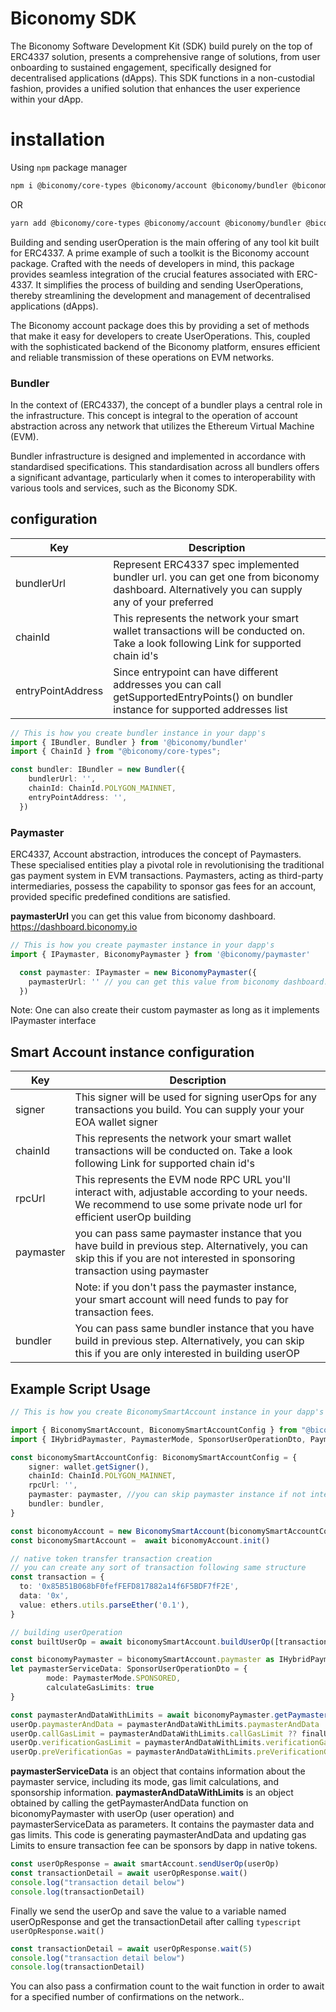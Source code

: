 # Biconomy SDK
The Biconomy Software Development Kit (SDK) build purely on the top of ERC4337 solution, presents a comprehensive range of solutions, from user onboarding to sustained engagement, specifically designed for decentralised applications (dApps). This SDK functions in a non-custodial fashion, provides a unified solution that enhances the user experience within your dApp.

# installation
Using `npm` package manager

```bash
npm i @biconomy/core-types @biconomy/account @biconomy/bundler @biconomy/paymaster
```
OR

```bash
yarn add @biconomy/core-types @biconomy/account @biconomy/bundler @biconomy/paymaster
```

Building and sending userOperation is the main offering of any tool kit built for ERC4337. A prime example of such a toolkit is the Biconomy account package. Crafted with the needs of developers in mind, this package provides seamless integration of the crucial features associated with ERC-4337. It simplifies the process of building and sending UserOperations, thereby streamlining the development and management of decentralised applications (dApps).

The Biconomy account package does this by providing a set of methods that make it easy for developers to create UserOperations. This, coupled with the sophisticated backend of the Biconomy platform, ensures efficient and reliable transmission of these operations on EVM networks.

### Bundler

In the context of  (ERC4337), the concept of a bundler plays a central role in the infrastructure. This concept is integral to the operation of account abstraction across any network that utilizes the Ethereum Virtual Machine (EVM). 

Bundler infrastructure is designed and implemented in accordance with standardised specifications. This standardisation across all bundlers offers a significant advantage, particularly when it comes to interoperability with various tools and services, such as the Biconomy SDK.

## configuration
| Key                | Description |
| -------------------| ------------- |
| bundlerUrl         | Represent ERC4337 spec implemented bundler url. you can get one from biconomy dashboard. Alternatively you can supply any of your preferred|
| chainId            | This represents the network your smart wallet transactions will be conducted on. Take a look following Link for supported chain id's |
| entryPointAddress  | Since entrypoint can have different addresses you can call getSupportedEntryPoints() on bundler instance for supported addresses list|

```typescript
// This is how you create bundler instance in your dapp's
import { IBundler, Bundler } from '@biconomy/bundler'
import { ChainId } from "@biconomy/core-types";

const bundler: IBundler = new Bundler({
    bundlerUrl: '',      
    chainId: ChainId.POLYGON_MAINNET,
    entryPointAddress: '',
  })
```

### Paymaster

ERC4337, Account abstraction, introduces the concept of Paymasters. These specialised entities play a pivotal role in revolutionising the traditional gas payment system in EVM transactions. Paymasters, acting as third-party intermediaries, possess the capability to sponsor gas fees for an account, provided specific predefined conditions are satisfied.

**paymasterUrl** you can get this value from biconomy dashboard. https://dashboard.biconomy.io

```typescript
// This is how you create paymaster instance in your dapp's
import { IPaymaster, BiconomyPaymaster } from '@biconomy/paymaster'

  const paymaster: IPaymaster = new BiconomyPaymaster({
    paymasterUrl: '' // you can get this value from biconomy dashboard. https://dashboard.biconomy.io
  })
```

Note: One can also create their custom paymaster as long as it implements IPaymaster interface

## Smart Account instance configuration

| Key           | Description |
| ------------- | ------------- |
| signer        | This signer will be used for signing userOps for any transactions you build. You can supply your your EOA wallet signer|
| chainId       | This represents the network your smart wallet transactions will be conducted on. Take a look following Link for supported chain id's |
| rpcUrl        | This represents the EVM node RPC URL you'll interact with, adjustable according to your needs. We recommend to use some private node url for efficient userOp building|
| paymaster     | you can pass same paymaster instance that you have build in previous step. Alternatively, you can skip this if you are not interested in sponsoring transaction using paymaster|
|               | Note: if you don't pass the paymaster instance, your smart account will need funds to pay for transaction fees.|
| bundler       | You can pass same bundler instance that you have build in previous step. Alternatively, you can skip this if you are only interested in building userOP|


## Example Script Usage

```typescript
// This is how you create BiconomySmartAccount instance in your dapp's

import { BiconomySmartAccount, BiconomySmartAccountConfig } from "@biconomy/account"
import { IHybridPaymaster, PaymasterMode, SponsorUserOperationDto, PaymasterFeeQuote } from '@biconomy/paymaster'

const biconomySmartAccountConfig: BiconomySmartAccountConfig = {
    signer: wallet.getSigner(),
    chainId: ChainId.POLYGON_MAINNET, 
    rpcUrl: '',
    paymaster: paymaster, //you can skip paymaster instance if not interested in transaction sposoring
    bundler: bundler,
}

const biconomyAccount = new BiconomySmartAccount(biconomySmartAccountConfig)
const biconomySmartAccount =  await biconomyAccount.init()

// native token transfer transaction creation
// you can create any sort of transaction following same structure
const transaction = {
  to: '0x85B51B068bF0fefFEFD817882a14f6F5BDF7fF2E',
  data: '0x',
  value: ethers.utils.parseEther('0.1'),
}

// building userOperation
const builtUserOp = await biconomySmartAccount.buildUserOp([transaction])

const biconomyPaymaster = biconomySmartAccount.paymaster as IHybridPaymaster<SponsorUserOperationDto>
let paymasterServiceData: SponsorUserOperationDto = {
        mode: PaymasterMode.SPONSORED,
        calculateGasLimits: true
}

const paymasterAndDataWithLimits = await biconomyPaymaster.getPaymasterAndData( userOp, paymasterServiceData)
userOp.paymasterAndData = paymasterAndDataWithLimits.paymasterAndData
userOp.callGasLimit = paymasterAndDataWithLimits.callGasLimit ?? finalUserOp.callGasLimit
userOp.verificationGasLimit = paymasterAndDataWithLimits.verificationGasLimit ?? finalUserOp.verificationGasLimit
userOp.preVerificationGas = paymasterAndDataWithLimits.preVerificationGas ?? finalUserOp.preVerificationGas

```

**paymasterServiceData** is an object that contains information about the paymaster service, including its mode, gas limit calculations, and sponsorship information.
**paymasterAndDataWithLimits** is an object obtained by calling the getPaymasterAndData function on biconomyPaymaster with userOp (user operation) and paymasterServiceData as parameters. It contains the paymaster data and gas limits.
This code is generating paymasterAndData and updating gas Limits to ensure transaction fee can be sponsors by dapp in native tokens.

```typescript
const userOpResponse = await smartAccount.sendUserOp(userOp)
const transactionDetail = await userOpResponse.wait()
console.log("transaction detail below")
console.log(transactionDetail)
```
Finally we send the userOp and save the value to a variable named userOpResponse and get the transactionDetail after calling ```typescript userOpResponse.wait()```

```typescript
const transactionDetail = await userOpResponse.wait(5)
console.log("transaction detail below")
console.log(transactionDetail)
```
You can also pass a confirmation count to the wait function in order to await for a specified number of confirmations on the network..